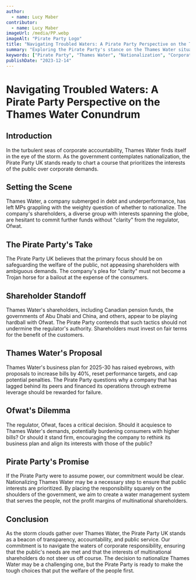 ```yaml
---
author:
  - name: Lucy Maber
contributor:
  - name: Lucy Maber
imageUrl: /media/PP.webp
imageAlt: "Pirate Party Logo"
title: "Navigating Troubled Waters: A Pirate Party Perspective on the Thames Water Conundrum"
summary: "Exploring the Pirate Party's stance on the Thames Water situation and the potential for nationalization."
keywords: ["Pirate Party", "Thames Water", "Nationalization", "Corporate Accountability"]
publishDate: "2023-12-14"
---
```


# Navigating Troubled Waters: A Pirate Party Perspective on the Thames Water Conundrum

## Introduction

In the turbulent seas of corporate accountability, Thames Water finds itself in the eye of the storm. As the government contemplates nationalization, the Pirate Party UK stands ready to chart a course that prioritizes the interests of the public over corporate demands.

## Setting the Scene

Thames Water, a company submerged in debt and underperformance, has left MPs grappling with the weighty question of whether to nationalize. The company's shareholders, a diverse group with interests spanning the globe, are hesitant to commit further funds without "clarity" from the regulator, Ofwat.

## The Pirate Party's Take

The Pirate Party UK believes that the primary focus should be on safeguarding the welfare of the public, not appeasing shareholders with ambiguous demands. The company's plea for "clarity" must not become a Trojan horse for a bailout at the expense of the consumers.

## Shareholder Standoff

Thames Water's shareholders, including Canadian pension funds, the governments of Abu Dhabi and China, and others, appear to be playing hardball with Ofwat. The Pirate Party contends that such tactics should not undermine the regulator's authority. Shareholders must invest on fair terms for the benefit of the customers.

## Thames Water's Proposal

Thames Water's business plan for 2025-30 has raised eyebrows, with proposals to increase bills by 40%, reset performance targets, and cap potential penalties. The Pirate Party questions why a company that has lagged behind its peers and financed its operations through extreme leverage should be rewarded for failure.

## Ofwat's Dilemma

The regulator, Ofwat, faces a critical decision. Should it acquiesce to Thames Water's demands, potentially burdening consumers with higher bills? Or should it stand firm, encouraging the company to rethink its business plan and align its interests with those of the public?

## Pirate Party's Promise

If the Pirate Party were to assume power, our commitment would be clear. Nationalizing Thames Water may be a necessary step to ensure that public interests are prioritized. By placing the responsibility squarely on the shoulders of the government, we aim to create a water management system that serves the people, not the profit margins of multinational shareholders.

## Conclusion

As the storm clouds gather over Thames Water, the Pirate Party UK stands as a beacon of transparency, accountability, and public service. Our commitment is to navigate the waters of corporate responsibility, ensuring that the public's needs are met and that the interests of multinational shareholders do not steer us off course. The decision to nationalize Thames Water may be a challenging one, but the Pirate Party is ready to make the tough choices that put the welfare of the people first.
